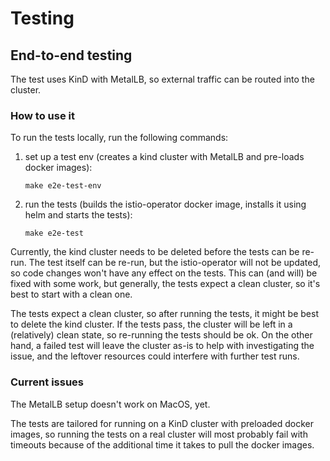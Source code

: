 # Testing

## End-to-end testing

The test uses KinD with MetalLB, so external traffic can be routed into
the cluster.

### How to use it

To run the tests locally, run the following commands:

1. set up a test env (creates a kind cluster with MetalLB and pre-loads docker images):

       make e2e-test-env

2. run the tests (builds the istio-operator docker image, installs it using helm and starts the tests):

       make e2e-test

Currently, the kind cluster needs to be deleted before the tests can be re-run.
The test itself can be re-run, but the istio-operator will not be updated, so code changes
won't have any effect on the tests. This can (and will) be fixed with some work, but
generally, the tests expect a clean cluster, so it's best to start with a clean one.

The tests expect a clean cluster, so after running the tests, it might be best to delete the
kind cluster. If the tests pass, the cluster will be left in a (relatively) clean state, so
re-running the tests should be ok. On the other hand, a failed test will leave the cluster
as-is to help with investigating the issue, and the leftover resources could interfere with
further test runs.

### Current issues

The MetalLB setup doesn't work on MacOS, yet.

The tests are tailored for running on a KinD cluster with preloaded docker images,
so running the tests on a real cluster will most probably fail with timeouts
because of the additional time it takes to pull the docker images.
